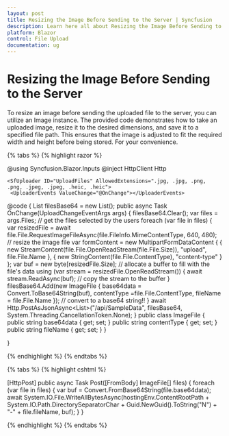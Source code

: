 ```yaml
---
layout: post
title: Resizing the Image Before Sending to the Server | Syncfusion
description: Learn here all about Resizing the Image Before Sending to the Server in Blazor File Upload Component and more details.
platform: Blazor
control: File Upload
documentation: ug
---
```


# Resizing the Image Before Sending to the Server

To resize an image before sending the uploaded file to the server, you can utilize an Image instance. The provided code demonstrates how to take an uploaded image, resize it to the desired dimensions, and save it to a specified file path. This ensures that the image is adjusted to fit the required width and height before being stored. For your convenience.


{% tabs %}
{% highlight razor %}

@using Syncfusion.Blazor.Inputs
@inject HttpClient Http

<div class="input-group">
	
	<SfUploader ID="UploadFiles" AllowedExtensions=".jpg, .jpg, .png, .png, .jpeg, .jpeg, .heic, .heic">
     <UploaderEvents ValueChange="@OnChange"></UploaderEvents>
</SfUploader>
</div>

@code {
    List<ImageFile> filesBase64  = new List<ImageFile>();
    public async Task OnChange(UploadChangeEventArgs args)
    {
        filesBase64.Clear();
        var files = args.Files; // get the files selected by the users
        foreach (var file in files)
        {
            var resizedFile  = await file.File.RequestImageFileAsync(file.FileInfo.MimeContentType, 640, 480); // resize the image file
            var formContent = new MultipartFormDataContent
            {
                { new StreamContent(file.File.OpenReadStream(file.File.Size)), "upload", file.File.Name },
                { new StringContent(file.File.ContentType), "content-type" }
            };
            var buf = new byte[resizedFile.Size]; // allocate a buffer to fill with the file's data
            using (var stream = resizedFile.OpenReadStream())
            {
                await stream.ReadAsync(buf); // copy the stream to the buffer
            }
            filesBase64.Add(new ImageFile { base64data = Convert.ToBase64String(buf), contentType =file.File.ContentType, fileName = file.File.Name }); // convert to a base64 string!!
        }
        await Http.PostAsJsonAsync<List<ImageFile>>("/api/SampleData", filesBase64, System.Threading.CancellationToken.None);
    }
    public class ImageFile
    {
        public string base64data { get; set; }
        public string contentType { get; set; }
        public string fileName { get; set; }
    }
   
}

{% endhighlight %}
{% endtabs %}

{% tabs %}
{% highlight cshtml %}

 [HttpPost]
public async Task Post([FromBody] ImageFile[] files)
{
    foreach (var file in files)
    {
        var buf = Convert.FromBase64String(file.base64data);
        await System.IO.File.WriteAllBytesAsync(hostingEnv.ContentRootPath + System.IO.Path.DirectorySeparatorChar + Guid.NewGuid().ToString("N") + "-" + file.fileName, buf);
    }
}

{% endhighlight %}
{% endtabs %}
